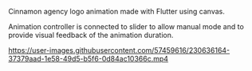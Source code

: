 Cinnamon agency logo animation made with Flutter using canvas.

Animation controller is connected to slider to allow manual mode and to provide visual feedback of the animation duration.

https://user-images.githubusercontent.com/57459616/230636164-37379aad-1e58-49d5-b5f6-0d84ac10366c.mp4

